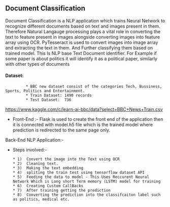 ## Document Classification
Document Classification is a NLP application which trains Neural Network to recognize different documents based on text and images present in them. Therefore Natural Langauge processing plays a vital role in converting the text to feature present in images alongside converting images into feature array using OCR. PyTesseract is used to convert images into image array and extracting the text in them. And Further classifying them based on trained model. This Is NLP base Text Document identifier. For Example if some paper is about politics it will identify it as a political paper, similarly with other types of documents

#### Dataset: 
             * BBC new dataset consist of the categories Tech, Bussiness, Sports, Politics and Entertainment. 
             * Train Dataset: 1490 records
             * Test Dataset:  736
             
https://www.kaggle.com/c/learn-ai-bbc/data?select=BBC+News+Train.csv

* Front-End :- 
            Flask is used to create the front end of the application then it is connected with model.h5 file which is the trained model where prediction is redirected to the same page only.
            
 Back-End NLP Application:- 

* Steps involved:-

      * 1)  Convert the image into the Text using OCR
      * 2)  Cleaning text.
      * 3)  Making the text embedding
      * 4)  spliting the train test using tensorflow dataset API
      * 5)  Feeding the data to model - This Uses Reccurent Neural Network Which is Long short Term memory (LSTM) model for training
      * 6)  Creating Custom CallBacks
      * 7)  After training getting the prediction
      * 8)  Converting the prediction into the classifcaiton label such as politics, medical etc.
